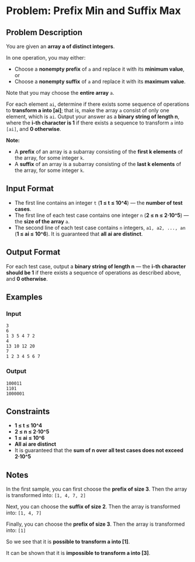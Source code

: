 # Problem: Prefix Min and Suffix Max

## Problem Description

You are given an **array a of distinct integers**.

In one operation, you may either:
- Choose a **nonempty prefix** of `a` and replace it with its **minimum value**, or
- Choose a **nonempty suffix** of `a` and replace it with its **maximum value**.

Note that you may choose the **entire array** `a`.

For each element `ai`, determine if there exists some sequence of operations to **transform a into [ai]**; that is, make the array `a` consist of only one element, which is `ai`. Output your answer as a **binary string of length n**, where the **i-th character is 1** if there exists a sequence to transform `a` into `[ai]`, and **0 otherwise**.

**Note:**
- A **prefix** of an array is a subarray consisting of the **first k elements** of the array, for some integer `k`.
- A **suffix** of an array is a subarray consisting of the **last k elements** of the array, for some integer `k`.

## Input Format

- The first line contains an integer `t` (**1 ≤ t ≤ 10^4**) — the **number of test cases**.
- The first line of each test case contains one integer `n` (**2 ≤ n ≤ 2⋅10^5**) — the **size of the array** `a`.
- The second line of each test case contains `n` integers, `a1, a2, ..., an` (**1 ≤ ai ≤ 10^6**). It is guaranteed that **all ai are distinct**.

## Output Format

For each test case, output a **binary string of length n** — the **i-th character should be 1** if there exists a sequence of operations as described above, and **0 otherwise**.

## Examples

### Input
`3`<br/>
`6`<br/>
`1 3 5 4 7 2`<br/>
`4`<br/>
`13 10 12 20`<br/>
`7`<br/>
`1 2 3 4 5 6 7`<br/>

### Output
`100011`<br/>
`1101`<br/>
`1000001`<br/>

## Constraints

- **1 ≤ t ≤ 10^4**
- **2 ≤ n ≤ 2⋅10^5** 
- **1 ≤ ai ≤ 10^6**
- **All ai are distinct**
- It is guaranteed that the **sum of n over all test cases does not exceed 2⋅10^5**

## Notes

In the first sample, you can first choose the **prefix of size 3**. Then the array is transformed into:
`[1, 4, 7, 2]`

Next, you can choose the **suffix of size 2**. Then the array is transformed into:
`[1, 4, 7]`

Finally, you can choose the **prefix of size 3**. Then the array is transformed into:
`[1]`

So we see that it is **possible to transform a into [1]**.

It can be shown that it is **impossible to transform a into [3]**.

